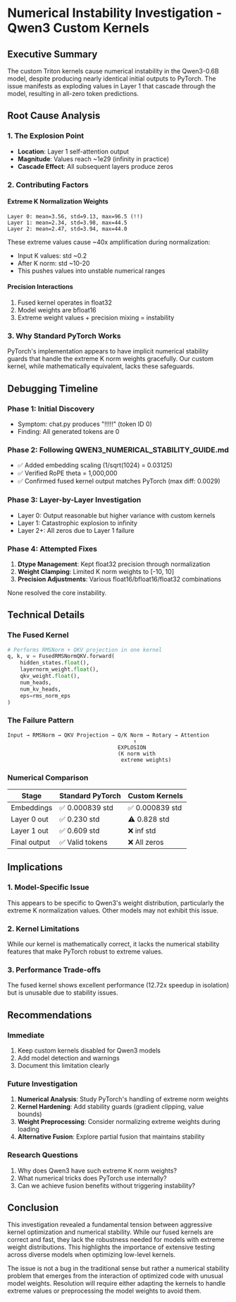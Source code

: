 # Numerical Instability Investigation - Qwen3 Custom Kernels

## Executive Summary

The custom Triton kernels cause numerical instability in the Qwen3-0.6B model, despite producing nearly identical initial outputs to PyTorch. The issue manifests as exploding values in Layer 1 that cascade through the model, resulting in all-zero token predictions.

## Root Cause Analysis

### 1. The Explosion Point
- **Location**: Layer 1 self-attention output
- **Magnitude**: Values reach ~1e29 (infinity in practice)
- **Cascade Effect**: All subsequent layers produce zeros

### 2. Contributing Factors

#### Extreme K Normalization Weights
```
Layer 0: mean=3.56, std=9.13, max=96.5 (!!)
Layer 1: mean=2.34, std=3.98, max=44.5
Layer 2: mean=2.47, std=3.94, max=44.0
```

These extreme values cause ~40x amplification during normalization:
- Input K values: std ~0.2
- After K norm: std ~10-20
- This pushes values into unstable numerical ranges

#### Precision Interactions
1. Fused kernel operates in float32
2. Model weights are bfloat16
3. Extreme weight values + precision mixing = instability

### 3. Why Standard PyTorch Works

PyTorch's implementation appears to have implicit numerical stability guards that handle the extreme K norm weights gracefully. Our custom kernel, while mathematically equivalent, lacks these safeguards.

## Debugging Timeline

### Phase 1: Initial Discovery
- Symptom: chat.py produces "!!!!!" (token ID 0)
- Finding: All generated tokens are 0

### Phase 2: Following QWEN3_NUMERICAL_STABILITY_GUIDE.md
- ✅ Added embedding scaling (1/sqrt(1024) = 0.03125)
- ✅ Verified RoPE theta = 1,000,000
- ✅ Confirmed fused kernel output matches PyTorch (max diff: 0.0029)

### Phase 3: Layer-by-Layer Investigation
- Layer 0: Output reasonable but higher variance with custom kernels
- Layer 1: Catastrophic explosion to infinity
- Layer 2+: All zeros due to Layer 1 failure

### Phase 4: Attempted Fixes
1. **Dtype Management**: Kept float32 precision through normalization
2. **Weight Clamping**: Limited K norm weights to [-10, 10]
3. **Precision Adjustments**: Various float16/bfloat16/float32 combinations

None resolved the core instability.

## Technical Details

### The Fused Kernel
```python
# Performs RMSNorm + QKV projection in one kernel
q, k, v = FusedRMSNormQKV.forward(
    hidden_states.float(),
    layernorm_weight.float(), 
    qkv_weight.float(),
    num_heads,
    num_kv_heads,
    eps=rms_norm_eps
)
```

### The Failure Pattern
```
Input → RMSNorm → QKV Projection → Q/K Norm → Rotary → Attention
                                        ↑
                                   EXPLOSION
                                   (K norm with
                                    extreme weights)
```

### Numerical Comparison
| Stage | Standard PyTorch | Custom Kernels |
|-------|-----------------|----------------|
| Embeddings | ✅ 0.000839 std | ✅ 0.000839 std |
| Layer 0 out | ✅ 0.230 std | ⚠️ 0.828 std |
| Layer 1 out | ✅ 0.609 std | ❌ inf std |
| Final output | ✅ Valid tokens | ❌ All zeros |

## Implications

### 1. Model-Specific Issue
This appears to be specific to Qwen3's weight distribution, particularly the extreme K normalization values. Other models may not exhibit this issue.

### 2. Kernel Limitations
While our kernel is mathematically correct, it lacks the numerical stability features that make PyTorch robust to extreme values.

### 3. Performance Trade-offs
The fused kernel shows excellent performance (12.72x speedup in isolation) but is unusable due to stability issues.

## Recommendations

### Immediate
1. Keep custom kernels disabled for Qwen3 models
2. Add model detection and warnings
3. Document this limitation clearly

### Future Investigation
1. **Numerical Analysis**: Study PyTorch's handling of extreme norm weights
2. **Kernel Hardening**: Add stability guards (gradient clipping, value bounds)
3. **Weight Preprocessing**: Consider normalizing extreme weights during loading
4. **Alternative Fusion**: Explore partial fusion that maintains stability

### Research Questions
1. Why does Qwen3 have such extreme K norm weights?
2. What numerical tricks does PyTorch use internally?
3. Can we achieve fusion benefits without triggering instability?

## Conclusion

This investigation revealed a fundamental tension between aggressive kernel optimization and numerical stability. While our fused kernels are correct and fast, they lack the robustness needed for models with extreme weight distributions. This highlights the importance of extensive testing across diverse models when optimizing low-level kernels.

The issue is not a bug in the traditional sense but rather a numerical stability problem that emerges from the interaction of optimized code with unusual model weights. Resolution will require either adapting the kernels to handle extreme values or preprocessing the model weights to avoid them.